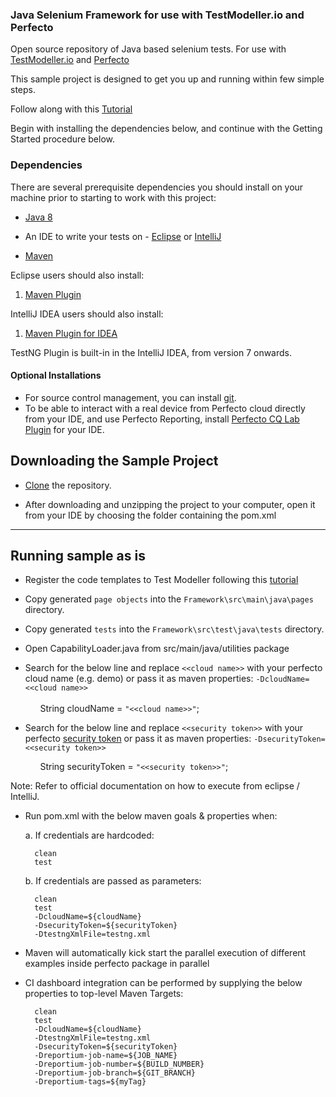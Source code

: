 ### Java Selenium Framework for use with TestModeller.io and Perfecto
Open source repository of Java based selenium tests. For use with [TestModeller.io](http://www.testmodeller.io) and [Perfecto](http://www.Perfecto.io)

This sample project is designed to get you up and running within few simple steps.

Follow along with this [Tutorial](https://testmodeller.io/tutorials/selenium-java/)

Begin with installing the dependencies below, and continue with the Getting Started procedure below.

### Dependencies
There are several prerequisite dependencies you should install on your machine prior to starting to work with this project:

* [Java 8](http://www.oracle.com/technetwork/java/javase/downloads/jdk8-downloads-2133151.html)

* An IDE to write your tests on - [Eclipse](http://www.eclipse.org/downloads/packages/eclipse-ide-java-developers/marsr) or [IntelliJ](https://www.jetbrains.com/idea/download/#)

* [Maven](https://maven.apache.org/)


Eclipse users should also install:

1. [Maven Plugin](http://marketplace.eclipse.org/content/m2e-connector-maven-dependency-plugin)

IntelliJ IDEA users should also install:

1. [Maven Plugin for IDEA](https://plugins.jetbrains.com/plugin/1166)

TestNG Plugin is built-in in the IntelliJ IDEA, from version 7 onwards.
 
#### Optional Installations
* For source control management, you can install [git](https://git-scm.com/downloads).
* To be able to interact with a real device from Perfecto cloud directly from your IDE, and use Perfecto Reporting, install [Perfecto CQ Lab Plugin](https://www.perfectomobile.com/ni/resources/downloads/add-ins-plugins-and-extensions) for your IDE.

## Downloading the Sample Project

* [Clone](https://github.com/PerfectoMobileSA/Perfecto-TestModeller-Sample.git) the repository.

* After downloading and unzipping the project to your computer, open it from your IDE by choosing the folder containing the pom.xml 

**********************

## Running sample as is

* Register the code templates to Test Modeller following this [tutorial](https://curiositysoftware.ie/Resources/tutorials/ConfigureTMFramework.mp4)
* Copy generated `page objects` into the `Framework\src\main\java\pages` directory. 
* Copy generated `tests` into the `Framework\src\test\java\tests` directory.
* Open CapabilityLoader.java from src/main/java/utilities package</p>

* Search for the below line and replace `<<cloud name>>` with your perfecto cloud name (e.g. demo) or pass it as maven properties: `-DcloudName=<<cloud name>>`</br>  
		&nbsp;&nbsp;	&nbsp;&nbsp; String cloudName = `"<<cloud name>>"`;
		</br>
		</p>
* Search for the below line and replace `<<security token>>` with your perfecto [security token](https://developers.perfectomobile.com/display/PD/Generate+security+tokens) or pass it as maven properties: `-DsecurityToken=<<security token>>` </br></p>
		&nbsp;&nbsp;&nbsp;&nbsp;&nbsp; String securityToken = `"<<security token>>"`;
	</br>

Note: Refer to official documentation on how to execute from eclipse / IntelliJ. </br>
* Run pom.xml with the below maven goals & properties when: </p>
   a. If credentials are hardcoded:
		
		clean
		test
   
   b. If credentials are passed as parameters:
		
		clean
		test
		-DcloudName=${cloudName}
		-DsecurityToken=${securityToken}
		-DtestngXmlFile=testng.xml
</p>

* Maven will automatically kick start the parallel execution of different examples inside perfecto package in parallel </p>

* CI dashboard integration can be performed by supplying the below properties to top-level Maven Targets:

		clean
		test
		-DcloudName=${cloudName}
		-DtestngXmlFile=testng.xml
		-DsecurityToken=${securityToken}
		-Dreportium-job-name=${JOB_NAME} 
		-Dreportium-job-number=${BUILD_NUMBER} 
		-Dreportium-job-branch=${GIT_BRANCH} 
		-Dreportium-tags=${myTag}
